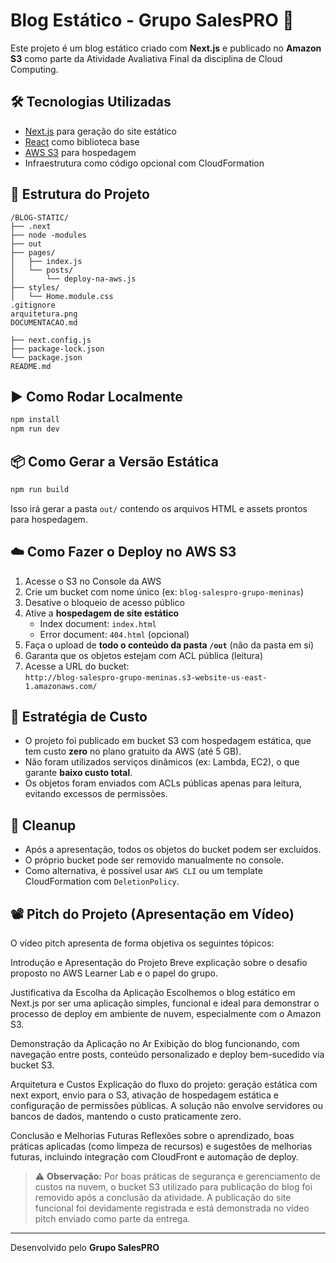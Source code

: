 # Blog Estático - Grupo SalesPRO 🚀

Este projeto é um blog estático criado com **Next.js** e publicado no **Amazon S3** como parte da Atividade Avaliativa Final da disciplina de Cloud Computing.

## 🛠️ Tecnologias Utilizadas
- [Next.js](https://nextjs.org/) para geração do site estático
- [React](https://reactjs.org/) como biblioteca base
- [AWS S3](https://aws.amazon.com/s3/) para hospedagem
- Infraestrutura como código opcional com CloudFormation

## 📁 Estrutura do Projeto

```
/BLOG-STATIC/ 
├── .next
├── node -modules
├── out
├── pages/
│   ├── index.js
│   └── posts/
│       └── deploy-na-aws.js
├── styles/  
│   └── Home.module.css
.gitignore
arquitetura.png
DOCUMENTACAO.md

├── next.config.js
├── package-lock.json 
└── package.json
README.md 
```

## ▶️ Como Rodar Localmente

```bash
npm install
npm run dev
```

## 📦 Como Gerar a Versão Estática

```bash
npm run build
```

Isso irá gerar a pasta `out/` contendo os arquivos HTML e assets prontos para hospedagem.

## ☁️ Como Fazer o Deploy no AWS S3

1. Acesse o S3 no Console da AWS
2. Crie um bucket com nome único (ex: `blog-salespro-grupo-meninas`)
3. Desative o bloqueio de acesso público
4. Ative a **hospedagem de site estático**
   - Index document: `index.html`
   - Error document: `404.html` (opcional)
5. Faça o upload de **todo o conteúdo da pasta `/out`** (não da pasta em si)
6. Garanta que os objetos estejam com ACL pública (leitura)
7. Acesse a URL do bucket:  
   `http://blog-salespro-grupo-meninas.s3-website-us-east-1.amazonaws.com/`

## 💸 Estratégia de Custo

- O projeto foi publicado em bucket S3 com hospedagem estática, que tem custo **zero** no plano gratuito da AWS (até 5 GB).
- Não foram utilizados serviços dinâmicos (ex: Lambda, EC2), o que garante **baixo custo total**.
- Os objetos foram enviados com ACLs públicas apenas para leitura, evitando excessos de permissões.

## 🧹 Cleanup

- Após a apresentação, todos os objetos do bucket podem ser excluídos.
- O próprio bucket pode ser removido manualmente no console.
- Como alternativa, é possível usar `AWS CLI` ou um template CloudFormation com `DeletionPolicy`.

## 📽️ Pitch do Projeto (Apresentação em Vídeo)

O vídeo pitch apresenta de forma objetiva os seguintes tópicos:

Introdução e Apresentação do Projeto
Breve explicação sobre o desafio proposto no AWS Learner Lab e o papel do grupo.

Justificativa da Escolha da Aplicação
Escolhemos o blog estático em Next.js por ser uma aplicação simples, funcional e ideal para demonstrar o processo de deploy em ambiente de nuvem, especialmente com o Amazon S3.

Demonstração da Aplicação no Ar
Exibição do blog funcionando, com navegação entre posts, conteúdo personalizado e deploy bem-sucedido via bucket S3.

Arquitetura e Custos
Explicação do fluxo do projeto: geração estática com next export, envio para o S3, ativação de hospedagem estática e configuração de permissões públicas.
A solução não envolve servidores ou bancos de dados, mantendo o custo praticamente zero.

Conclusão e Melhorias Futuras
Reflexões sobre o aprendizado, boas práticas aplicadas (como limpeza de recursos) e sugestões de melhorias futuras, incluindo integração com CloudFront e automação de deploy.


> ⚠️ **Observação:** Por boas práticas de segurança e gerenciamento de custos na nuvem, o bucket S3 utilizado para publicação do blog foi removido após a conclusão da atividade. A publicação do site funcional foi devidamente registrada e está demonstrada no vídeo pitch enviado como parte da entrega.

---

Desenvolvido pelo **Grupo SalesPRO**
